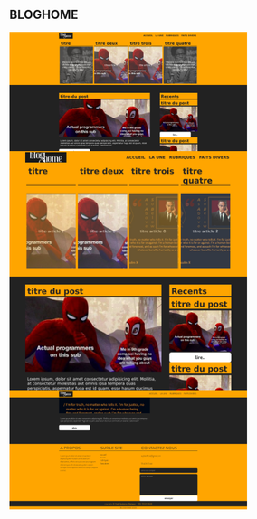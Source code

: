 ## BLOGHOME
<div style='display:grid;grid-template-columns:repeaat(2,6fr);'>
    <img src='preview.png' alt='preview bloghome'  width=420 />
    <img src='preview2.png' alt='preview bloghome' width=420 />
    <img src='preview3.png' alt='preview bloghome' width=420 />
</div>
